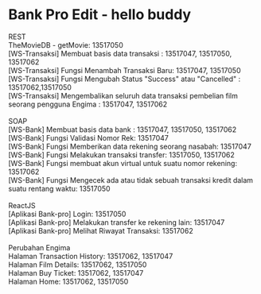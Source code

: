 # Bank Pro Edit - hello buddy


REST<br>
TheMovieDB - getMovie: 13517050<br>
[WS-Transaksi] Membuat basis data transaksi : 13517047, 13517050, 13517062<br>
[WS-Transaksi] Fungsi Menambah Transaksi Baru: 13517047, 13517050<br>
[WS-Transaksi] Fungsi Mengubah Status "Success" atau "Cancelled" : 13517062,13517050<br>
[WS-Transaksi] Mengembalikan seluruh data transaksi pembelian film seorang pengguna Engima : 13517047, 13517062<br>
<br>
SOAP<br>
[WS-Bank] Membuat basis data bank : 13517047, 13517050, 13517062<br>
[WS-Bank] Fungsi Validasi Nomor Rek: 13517047<br>
[WS-Bank] Fungsi Memberikan data rekening seorang nasabah: 13517047<br>
[WS-Bank] Fungsi Melakukan transaksi transfer: 13517050, 13517062<br>
[WS-Bank] Fungsi membuat akun virtual untuk suatu nomor rekening: 13517062<br>
[WS-Bank] Fungsi Mengecek ada atau tidak sebuah transaksi kredit dalam suatu rentang waktu: 13517050<br>
<br>
ReactJS<br>
[Aplikasi Bank-pro] Login: 13517050<br>
[Aplikasi Bank-pro] Melakukan transfer ke rekening lain: 13517047<br>
[Aplikasi Bank-pro] Melihat Riwayat Transaksi: 13517062<br>
<br>
Perubahan Engima<br>
Halaman Transaction History: 13517062, 13517047<br>
Halaman Film Details: 13517062, 13517050<br>
Halaman Buy Ticket: 13517062, 13517047<br>
Halaman Home: 13517062, 13517050
<br>

